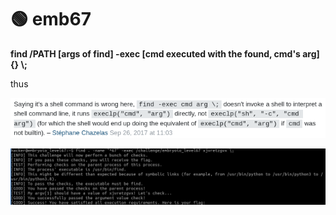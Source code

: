 # 🟢 emb67

**find /PATH \[args of find] -exec \[cmd executed with the found, cmd's arg] {} \\;**

thus

![](<../../.gitbook/assets/image (109) (1) (1).png>)

![Now I finally got the flag.](<../../.gitbook/assets/image (134).png>)
